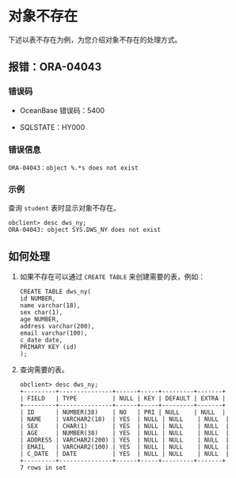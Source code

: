 对象不存在 
==========================

下述以表不存在为例，为您介绍对象不存在的处理方式。

报错：ORA-04043 
---------------------------------

### 错误码 

* OceanBase 错误码：5400

  

* SQLSTATE：HY000

  




### 错误信息 

```unknow
ORA-04043：object %.*s does not exist
```



### 示例 

查询 `student` 表时显示对象不存在。

```unknow
obclient> desc dws_ny;
ORA-04043: object SYS.DWS_NY does not exist
```



如何处理 
-------------------------

1. 如果不存在可以通过 `CREATE TABLE` 来创建需要的表，例如：

   ```unknow
   CREATE TABLE dws_ny(
   id NUMBER,
   name varchar(18),
   sex char(1),
   age NUMBER,
   address varchar(200),
   email varchar(100),
   c_date date,
   PRIMARY KEY (id)
   );
   ```

   

2. 查询需要的表。

   ```unknow
   obclient> desc dws_ny;
   +---------+---------------+------+-----+---------+-------+
   | FIELD   | TYPE          | NULL | KEY | DEFAULT | EXTRA |
   +---------+---------------+------+-----+---------+-------+
   | ID      | NUMBER(38)    | NO   | PRI | NULL    | NULL  |
   | NAME    | VARCHAR2(18)  | YES  | NULL | NULL    | NULL  |
   | SEX     | CHAR(1)       | YES  | NULL | NULL    | NULL  |
   | AGE     | NUMBER(38)    | YES  | NULL | NULL    | NULL  |
   | ADDRESS | VARCHAR2(200) | YES  | NULL | NULL    | NULL  |
   | EMAIL   | VARCHAR2(100) | YES  | NULL | NULL    | NULL  |
   | C_DATE  | DATE          | YES  | NULL | NULL    | NULL  |
   +---------+---------------+------+-----+---------+-------+
   7 rows in set
   ```

   







